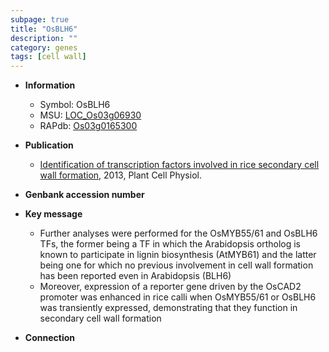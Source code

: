 ```yaml
---
subpage: true
title: "OsBLH6"
description: ""
category: genes
tags: [cell wall]
---
```


* **Information**  
    + Symbol: OsBLH6  
    + MSU: [LOC_Os03g06930](http://rice.plantbiology.msu.edu/cgi-bin/ORF_infopage.cgi?orf=LOC_Os03g06930)  
    + RAPdb: [Os03g0165300](http://rapdb.dna.affrc.go.jp/viewer/gbrowse_details/irgsp1?name=Os03g0165300)  

* **Publication**  
    + [Identification of transcription factors involved in rice secondary cell wall formation](http://www.ncbi.nlm.nih.gov/pubmed?term=Identification+of+transcription+factors+involved+in+rice+secondary+cell+wall+formation%5BTitle%5D), 2013, Plant Cell Physiol.

* **Genbank accession number**  

* **Key message**  
    + Further analyses were performed for the OsMYB55/61 and OsBLH6 TFs, the former being a TF in which the Arabidopsis ortholog is known to participate in lignin biosynthesis (AtMYB61) and the latter being one for which no previous involvement in cell wall formation has been reported even in Arabidopsis (BLH6)
    + Moreover, expression of a reporter gene driven by the OsCAD2 promoter was enhanced in rice calli when OsMYB55/61 or OsBLH6 was transiently expressed, demonstrating that they function in secondary cell wall formation

* **Connection**  



